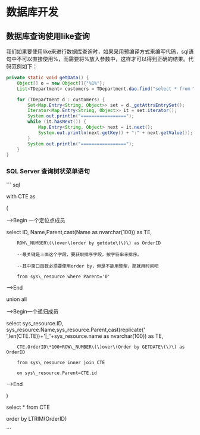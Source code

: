 # 数据库开发

## 数据库查询使用like查询

我们如果要使用like来进行数据库查询时，如果采用预编译方式来编写代码，sql语句中不可以直接使用%，而需要将%放入参数中，这样才可以得到正确的结果。代码范例如下：

```java
private static void getData() {
    Object[] o = new Object[]{"%1%"}; 
    List<TDepartment> customers = TDepartment.dao.find("select * from T_DEPARTMENT where 1=1 " + " and OFFICECODE like ? ", o); 

    for (TDepartment d : customers) { 
        Set<Map.Entry<String, Object>> set = d._getAttrsEntrySet();
        Iterator<Map.Entry<String, Object>> it = set.iterator(); 
        System.out.println("================="); 
        while (it.hasNext()) { 
            Map.Entry<String, Object> next = it.next(); 
            System.out.println(next.getKey() + ":" + next.getValue()); 
        } 
        System.out.println("================="); 
    }
}
```



### SQL  Server 查询树状菜单语句



\`\`\` sql

with CTE as    

\(     

--&gt;Begin 一个定位点成员     

 select ID, Name,Parent,cast\(Name as nvarchar\(100\)\) as TE,  

        ROW\_NUMBER\(\)over\(order by getdate\(\)\) as OrderID  

        --最关键是上面这个字段，要获取排序字段，按字符串来排序。  

        --其中窗口函数必须要使用order by，但是不能用整型，那就用时间吧  

        from sys\_resource where Parent='0' 

--&gt;End      

union all     

--&gt;Begin一个递归成员     

 select sys\_resource.ID, sys\_resource.Name,sys\_resource.Parent,cast\(replicate\(' ',len\(CTE.TE\)\)+'\|\_'+sys\_resource.name as nvarchar\(100\)\) as TE,  

        CTE.OrderID\*100+ROW\_NUMBER\(\)over\(Order by GETDATE\(\)\) as OrderID  

        from sys\_resource inner join CTE     

        on sys\_resource.Parent=CTE.id     

--&gt;End     

\)     

select \* from CTE  

order by LTRIM\(OrderID\)

\`\`\`




